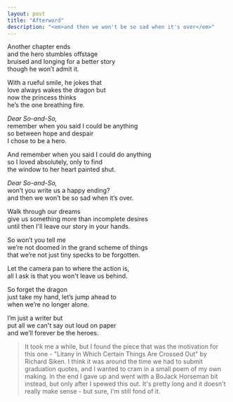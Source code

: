 ```yaml
---
layout: post
title: "Afterword"
description: "<em>and then we won't be so sad when it's over</em>"
---
```


Another chapter ends <br>
and the hero stumbles offstage<br>
bruised and longing for a better story<br>
though he won’t admit it.

With a rueful smile, he jokes that<br>
love always wakes the dragon but<br>
now the princess thinks<br>
he’s the one breathing fire.

_Dear So-and-So,_<br>
remember when you said I could be anything<br>
so between hope and despair<br>
I chose to be a hero.

And remember when you said I could do anything<br>
so I loved absolutely, only to find<br>
the window to her heart painted shut.

_Dear So-and-So,_<br>
won’t you write us a happy ending?<br>
and then we won’t be so sad when it’s over.

Walk through our dreams<br>
give us something more than incomplete desires<br>
until then I'll leave our story in your hands.

So won’t you tell me<br>
we’re not doomed in the grand scheme of things<br>
that we’re not just tiny specks to be forgotten.

Let the camera pan to where the action is,<br>
all I ask is that you won't leave us behind.

So forget the dragon<br>
just take my hand, let’s jump ahead to<br>
when we’re no longer alone.

I’m just a writer but<br>
put all we can't say out loud on paper<br>
and we’ll forever be the heroes.

> It took me a while, but I found the piece that was the motivation for this one - "Litany in Which Certain Things Are Crossed Out" by Richard Siken. I think it was around the time we had to submit graduation quotes, and I wanted to cram in a small poem of my own making. In the end I gave up and went with a BoJack Horseman bit instead, but only after I spewed this out. It's pretty long and it doesn't really make sense - but sure, I'm still fond of it.